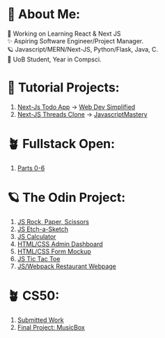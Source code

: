 # 💫 About Me:
🔭 Working on Learning React & Next JS
<br>✨ Aspiring Software Engineer/Project Manager.
<br>🪐 Javascript/MERN/Next-JS, Python/Flask, Java, C.
<br>💫 UoB Student, Year in Compsci.

# 🔭 Tutorial Projects:
1. [Next-Js Todo App](https://github.com/oriodev/next-todo) -> [Web Dev Simplified](https://www.youtube.com/watch?v=NgayZAuTgwM)
2. [Next-JS Threads Clone](https://github.com/oriodev/next-threads) -> [JavascriptMastery](https://www.youtube.com/watch?v=O5cmLDVTgAs)

# 🪴 Fullstack Open:
1. [Parts 0-6](https://github.com/oriodev/fullstackopen)

# 🪐 The Odin Project:

1. [JS Rock, Paper, Scissors](https://github.com/oriodev/rockpaperscissors)
2. [JS Etch-a-Sketch](https://github.com/oriodev/etch-a-sketch)
3. [JS Calculator](https://github.com/oriodev/myveryfunctionalcalculator)
4. [HTML/CSS Admin Dashboard](https://github.com/oriodev/admindashboard)
5. [HTML/CSS Form Mockup](https://github.com/oriodev/mockupform)
6. [JS Tic Tac Toe](https://github.com/oriodev/tictactoe)
7. [JS/Webpack Restaurant Webpage](https://github.com/oriodev/restaurantpage)

# 🪴 CS50:

1. [Submitted Work](https://github.com/code50/93719767)
2. [Final Project: MusicBox](https://github.com/oriodev/musicbox)

<!-- Proudly created with GPRM ( https://gprm.itsvg.in ) -->
